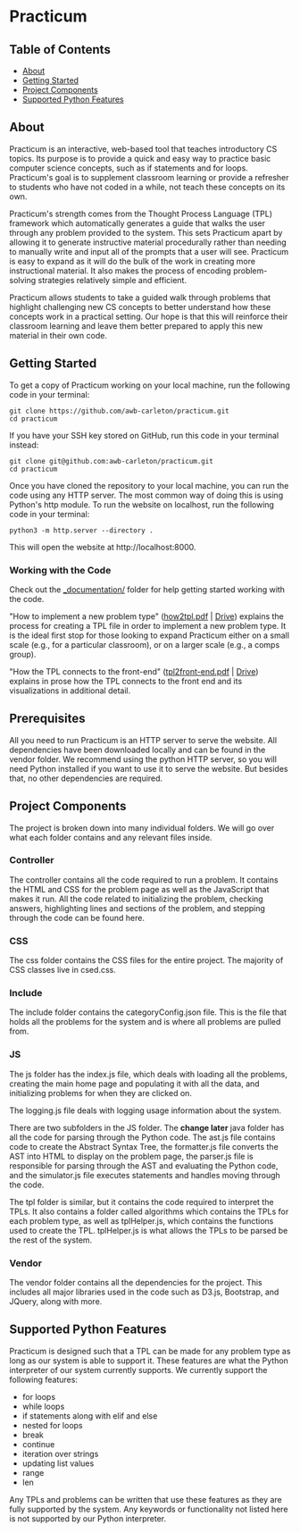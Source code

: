 # Practicum

## Table of Contents

- [About](#about)
- [Getting Started](#getting_started)
- [Project Components](#components)
- [Supported Python Features](#features)

## About <a name = "about"></a>

Practicum is an interactive, web-based tool that teaches introductory CS topics. Its purpose is to provide a quick and easy way to practice basic computer science concepts, such as if statements and for loops. Practicum's goal is to supplement classroom learning or provide a refresher to students who have not coded in a while, not teach these concepts on its own. 

Practicum's strength comes from the Thought Process Language (TPL) framework which automatically generates a guide that walks the user through any problem provided to the system. This sets Practicum apart by allowing it to generate instructive material procedurally rather than needing to manually write and input all of the prompts that a user will see. Practicum is easy to expand as it will do the bulk of the work in creating more instructional material. It also makes the process of encoding problem-solving strategies relatively simple and efficient.

Practicum allows students to take a guided walk through problems that highlight challenging new CS concepts to better understand how these concepts work in a practical setting. Our hope is that this will reinforce their classroom learning and leave them better prepared to apply this new material in their own code.

## Getting Started <a name = "getting_started"></a>

To get a copy of Practicum working on your local machine, run the following code in your terminal:

```
git clone https://github.com/awb-carleton/practicum.git
cd practicum
```

If you have your SSH key stored on GitHub, run this code in your terminal instead:

```
git clone git@github.com:awb-carleton/practicum.git
cd practicum
```

Once you have cloned the repository to your local machine, you can run the code using any HTTP server. The most common way of doing this is using Python's http module. To run the website on localhost, run the following code in your terminal:

```
python3 -m http.server --directory .
```

This will open the website at http://localhost:8000.

### Working with the Code

Check out the [_documentation/](https://github.com/awb-carleton/practicum/tree/master/_documentation) folder for help getting started working with the code.

"How to implement a new problem type" ([how2tpl.pdf](https://github.com/awb-carleton/practicum/tree/master/_documentation/how2tpl.pdf) | [Drive](https://docs.google.com/document/d/1eg8Tox9nYs7trHIMKeAPPXxesR0sKyPjBCj5IUvd2pQ/edit?usp=sharing)) explains the process for creating a TPL file in order to implement a new problem type. It is the ideal first stop for those looking to expand Practicum either on a small scale (e.g., for a particular classroom), or on a larger scale (e.g., a comps group).

"How the TPL connects to the front-end" ([tpl2front-end.pdf](https://github.com/awb-carleton/practicum/tree/master/_documentation/tpl2front-end.pdf) | [Drive](https://docs.google.com/document/d/1egbUw6Iy0888BOBr29NdAMZ4O1p3XycoqHWDFYtrAd8/edit?usp=sharing)) explains in prose how the TPL connects to the front end and its visualizations in additional detail.

## Prerequisites

All you need to run Practicum is an HTTP server to serve the website. All dependencies have been downloaded locally and can be found in the vendor folder. We recommend using the python HTTP server, so you will need Python installed if you want to use it to serve the website. But besides that, no other dependencies are required.

## Project Components <a name = "components"></a>

The project is broken down into many individual folders. We will go over what each folder contains and any relevant files inside.

### Controller

The controller contains all the code required to run a problem. It contains the HTML and CSS for the problem page as well as the JavaScript that makes it run. All the code related to initializing the problem, checking answers, highlighting lines and sections of the problem, and stepping through the code can be found here.

### CSS

The css folder contains the CSS files for the entire project. The majority of CSS classes live in csed.css.

### Include

The include folder contains the categoryConfig.json file. This is the file that holds all the problems for the system and is where all problems are pulled from. 

### JS

The js folder has the index.js file, which deals with loading all the problems, creating the main home page and populating it with all the data, and initializing problems for when they are clicked on.

The logging.js file deals with logging usage information about the system.

There are two subfolders in the JS folder. The **change later** java folder has all the code for parsing through the Python code. The ast.js file contains code to create the Abstract Syntax Tree, the formatter.js file converts the AST into HTML to display on the problem page, the parser.js file is responsible for parsing through the AST and evaluating the Python code, and the simulator.js file executes statements and handles moving through the code.

The tpl folder is similar, but it contains the code required to interpret the TPLs. It also contains a folder called algorithms which contains the TPLs for each problem type, as well as tplHelper.js, which contains the functions used to create the TPL. tplHelper.js is what allows the TPLs to be parsed be the rest of the system.

### Vendor

The vendor folder contains all the dependencies for the project. This includes all major libraries used in the code such as D3.js, Bootstrap, and JQuery, along with more.

## Supported Python Features <a name = "features"></a>

Practicum is designed such that a TPL can be made for any problem type as long as our system is able to support it. These features are what the Python interpreter of our system currently supports. We currently support the following features:

- for loops
- while loops
- if statements along with elif and else
- nested for loops
- break
- continue
- iteration over strings
- updating list values
- range
- len

Any TPLs and problems can be written that use these features as they are fully supported by the system. Any keywords or functionality not listed here is not supported by our Python interpreter.


